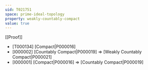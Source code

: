 ```yaml
---
uid: T021751
space: prime-ideal-topology
property: weakly-countably-compact
value: true
---
```

[[Proof]]

* [T000134] [Compact|P000016]
* [I000002] [Countably Compact|P000019] => [Weakly Countably Compact|P000021]
* [I000001] [Compact|P000016] => [Countably Compact|P000019]

